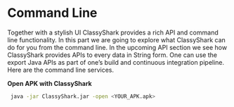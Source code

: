 # Command Line

Together with a stylish UI ClassyShark provides a rich API and command line functionality. In this part we are 
going to explore what ClassyShark can do for you from the command line.  In the upcoming API section we see how
ClassyShark provides APIs to every data in String form. One can use the export Java APIs as part of one’s build 
and continuous integration pipeline. Here are the command line services.

**Open APK with ClassyShark**
```bash
 java -jar ClassyShark.jar -open <YOUR_APK.apk>
 ```

